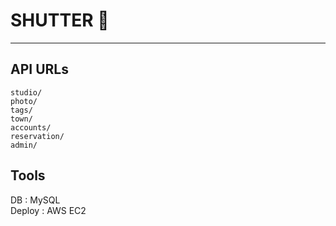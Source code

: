 # SHUTTER 📸
---

## API URLs
```
studio/
photo/
tags/
town/
accounts/
reservation/
admin/
```

## Tools
DB : MySQL<br>
Deploy : AWS EC2